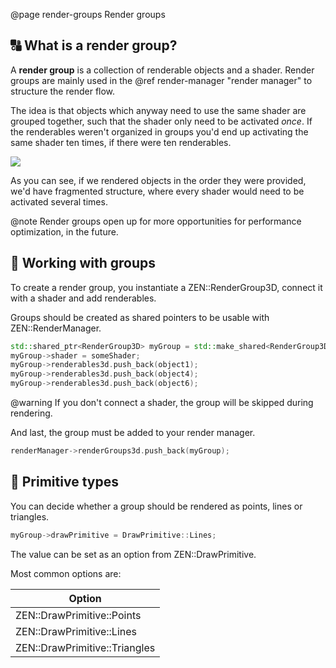 @page render-groups Render groups

## 🔠 What is a render group?

A **render group** is a collection of renderable objects and
a shader. Render groups are mainly used in the
@ref render-manager "render manager" to structure the render
flow.

The idea is that objects which anyway need to use the same
shader are grouped together, such that the shader only need to
be activated _once_. If the renderables weren't organized in
groups you'd end up activating the same shader ten times,
if there were ten renderables.

![](https://res.cloudinary.com/drfztvfdh/image/upload/v1721036992/zeronetics/Render_groups_lqydnc.png)

As you can see, if we rendered objects in the order they were
provided, we'd have fragmented structure, where every shader
would need to be activated several times.

@note Render groups open up for more opportunities for performance
optimization, in the future.

## 🚧 Working with groups

To create a render group, you instantiate a ZEN::RenderGroup3D,
connect it with a shader and add renderables.

Groups should be created as shared pointers to be usable with
ZEN::RenderManager.

````cpp
std::shared_ptr<RenderGroup3D> myGroup = std::make_shared<RenderGroup3D>(RenderGroup3D());
myGroup->shader = someShader;
myGroup->renderables3d.push_back(object1);
myGroup->renderables3d.push_back(object4);
myGroup->renderables3d.push_back(object6);
````

@warning If you don't connect a shader, the group will be
skipped during rendering.

And last, the group must be added to your render manager.

````cpp
renderManager->renderGroups3d.push_back(myGroup);
````

## 🔵 Primitive types

You can decide whether a group should be rendered as points, lines
or triangles.

````cpp
myGroup->drawPrimitive = DrawPrimitive::Lines;
````

The value can be set as an option from ZEN::DrawPrimitive.

Most common options are:

| Option                        |
|-------------------------------|
| ZEN::DrawPrimitive::Points    |
| ZEN::DrawPrimitive::Lines     |
| ZEN::DrawPrimitive::Triangles |
